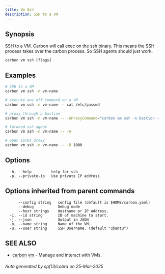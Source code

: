 ```yaml
---
title: Vm Ssh
description: SSH to a VM
---
```


## Synopsis

SSH to a VM.
Carbon will call exec on the ssh binary. This means the SSH process takes
over the carbon process. So SSH agents should just work. 


```
carbon vm ssh [flags]
```

## Examples

```bash
# SSH to a VM
carbon vm ssh -n vm-name
```

```bash
# execute one off command on a VM
carbon vm ssh -n vm-name -- cat /etc/passwd
```

```bash
# proxy through a bastion
carbon vm ssh -n vm-name -- -oProxyCommand="carbon vm ssh -n bastion -- -W %h:%p"
```

```bash
# forward ssh agent
carbon vm ssh -n vm-name -- -A
```

```bash
# open socks proxy
carbon vm ssh -n vm-name -- -D 1080

```

## Options

```
  -h, --help         help for ssh
  -p, --private-ip   Use private IP address
```

## Options inherited from parent commands

```
      --config string   config file (default is $HOME/carbon.yaml)
      --debug           Debug mode
      --host strings    Hostname or IP Address.
  -i, --id string       ID of machine to start.
  -j, --json            Output in JSON
  -n, --name string     Name of the VM.
  -u, --user string     SSH Username. (default "ubuntu")
```

## SEE ALSO

* [carbon vm](carbon_vm.md)	 - Manage and interact with VMs.

###### Auto generated by spf13/cobra on 25-Mar-2025
